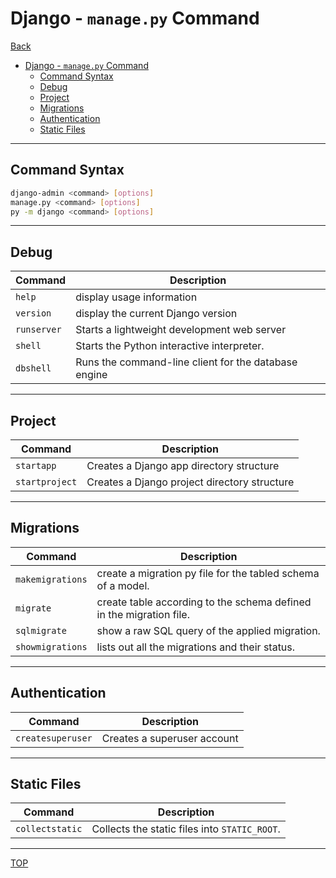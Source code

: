 # Django - `manage.py` Command

[Back](../index.md)

- [Django - `manage.py` Command](#django---managepy-command)
  - [Command Syntax](#command-syntax)
  - [Debug](#debug)
  - [Project](#project)
  - [Migrations](#migrations)
  - [Authentication](#authentication)
  - [Static Files](#static-files)

---


## Command Syntax

```sh
django-admin <command> [options]
manage.py <command> [options]
py -m django <command> [options]
```

---

## Debug

| Command     | Description                                          |
| ----------- | ---------------------------------------------------- |
| `help`      | display usage information                            |
| `version`   | display the current Django version                   |
| `runserver` | Starts a lightweight development web server          |
| `shell`     | Starts the Python interactive interpreter.           |
| `dbshell`   | Runs the command-line client for the database engine |

---

## Project

| Command        | Description                                  |
| -------------- | -------------------------------------------- |
| `startapp`     | Creates a Django app directory structure     |
| `startproject` | Creates a Django project directory structure |

---

## Migrations

| Command          | Description                                                         |
| ---------------- | ------------------------------------------------------------------- |
| `makemigrations` | create a migration py file for the tabled schema of a model.        |
| `migrate`        | create table according to the schema defined in the migration file. |
| `sqlmigrate`     | show a raw SQL query of the applied migration.                      |
| `showmigrations` | lists out all the migrations and their status.                      |

---

## Authentication

| Command           | Description                 |
| ----------------- | --------------------------- |
| `createsuperuser` | Creates a superuser account |

---

## Static Files

| Command         | Description                                   |
| --------------- | --------------------------------------------- |
| `collectstatic` | Collects the static files into `STATIC_ROOT`. |

---

[TOP](#django---managepy)
